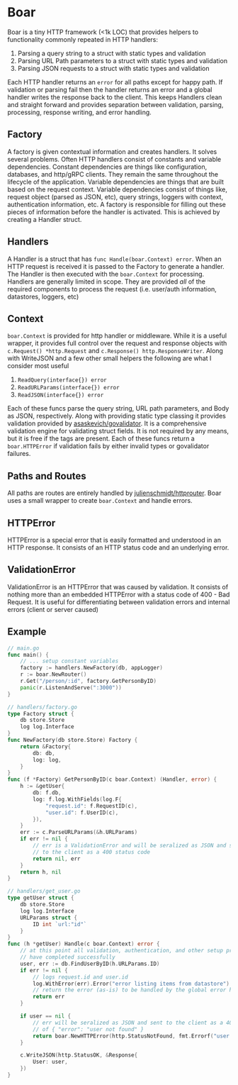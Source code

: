 # Boar
Boar is a tiny HTTP framework (<1k LOC) that provides helpers to functionality commonly repeated in HTTP handlers: 

1. Parsing a query string to a struct with static types and validation
2. Parsing URL Path parameters to a struct with static types and validation
3. Parsing JSON requests to a struct with static types and validation

Each HTTP handler returns an `error` for all paths except for happy path. If validation or parsing fail then the handler returns an error and a global handler writes the response back to the client. This keeps Handlers clean and straight forward and provides separation between validation, parsing, processing, response writing, and error handling. 

## Factory

A factory is given contextual information and creates handlers. It solves several problems. Often HTTP handlers consist of constants and variable dependencies. Constant dependencies are things like configuration, databases, and http/gRPC clients. They remain the same throughout the lifecycle of the application. Variable dependencies are things that are built based on the request context. Variable dependencies consist of things like, request object (parsed as JSON, etc), query strings, loggers with context, authentication information, etc. A factory is responsible for filling out these pieces of information before the handler is activated. This is achieved by creating a Handler struct. 

## Handlers

A Handler is a struct that has  `func Handle(boar.Context) error`. When an HTTP request is received it is passed to the Factory to generate a handler. The Handler is then executed with the `boar.Context` for processing. Handlers are generally limited in scope. They are provided _all_ of the required components to process the request (i.e. user/auth information, datastores, loggers, etc)

## Context

`boar.Context` is provided for http handler or middleware. While it is a useful wrapper, it provides full control over the request and response objects with `c.Request() *http.Request` and `c.Response() http.ResponseWriter`. Along with WriteJSON and a few other small helpers the following are what I consider most useful

1. `ReadQuery(interface{}) error`
2. `ReadURLParams(interface{}) error`
3. `ReadJSON(interface{}) error`

Each of these funcs parse the query string, URL path parameters, and Body as JSON, respectively. Along with providing static type classing it provides validation provided by [asaskevich/govalidator](https://github.com/asaskevich/govalidator). It is a comprehensive validation engine for validating struct fields. It is not required by any means, but it is free if the tags are present. Each of these funcs return a `boar.HTTPError` if validation fails by either invalid types or govalidator failures. 

## Paths and Routes

All paths are routes are entirely handled by [julienschmidt/httprouter](https://github.com/julienschmidt/httprouter). Boar uses a small wrapper to create `boar.Context` and handle errors. 

## HTTPError

HTTPError is a special error that is easily formatted and understood in an HTTP response. It consists of an HTTP status code and an underlying error. 

## ValidationError

ValidationError is an HTTPError that was caused by validation. It consists of nothing more than an embedded HTTPError with a status code of 400 - Bad Request. It is useful for differentiating between validation errors and internal errors (client or server caused)

## Example
```go
// main.go
func main() {
    // ... setup constant variables
    factory := handlers.NewFactory(db, appLogger)
    r := boar.NewRouter()
    r.Get("/person/:id", factory.GetPersonByID)
    panic(r.ListenAndServe(":3000"))
}

// handlers/factory.go
type Factory struct {
    db store.Store
    log log.Interface
}
func NewFactory(db store.Store) Factory {
    return &Factory{
        db: db,
        log: log,
    }
}
func (f *Factory) GetPersonByID(c boar.Context) (Handler, error) {
    h := &getUser{
        db: f.db,
        log: f.log.WithFields(log.F{
            "request.id": f.RequestID(c),
            "user.id": f.UserID(c),
        }),
    }
    err := c.ParseURLParams(&h.URLParams)
    if err != nil {
        // err is a ValidationError and will be seralized as JSON and sent
        // to the client as a 400 status code
        return nil, err
    }
    return h, nil
}

// handlers/get_user.go
type getUser struct {
    db store.Store
    log log.Interface
    URLParams struct {
        ID int `url:"id"`
    }
}
func (h *getUser) Handle(c boar.Context) error {
    // at this point all validation, authentication, and other setup processes
    // have completed successfully
    user, err := db.FindUserByID(h.URLParams.ID)
    if err != nil {
        // logs request.id and user.id
        log.WithError(err).Error("error listing items from datastore")
        // return the error (as-is) to be handled by the global error handler
        return err
    }

    if user == nil {
        // err will be seralized as JSON and sent to the client as a 404 with a body
        // of { "error": "user not found" }
        return boar.NewHTTPError(http.StatusNotFound, fmt.Errorf("user not found"))
    }

    c.WriteJSON(http.StatusOK, &Response{
        User: user,
    })
}
```

